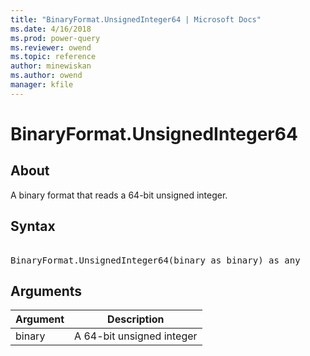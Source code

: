 ```yaml
---
title: "BinaryFormat.UnsignedInteger64 | Microsoft Docs"
ms.date: 4/16/2018
ms.prod: power-query
ms.reviewer: owend
ms.topic: reference
author: minewiskan
ms.author: owend
manager: kfile
---
```

# BinaryFormat.UnsignedInteger64

  
## About  
A binary format that reads a 64-bit unsigned integer.  
  
## Syntax

<pre>  
BinaryFormat.UnsignedInteger64(binary as binary) as any  
</pre> 
  
## Arguments  
  
|Argument|Description|  
|------------|---------------|  
|binary|A 64-bit unsigned integer|  
  
